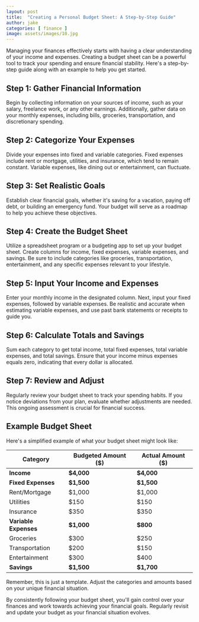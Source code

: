 ```yaml
---
layout: post
title:  "Creating a Personal Budget Sheet: A Step-by-Step Guide"
author: jake
categories: [ finance ]
image: assets/images/10.jpg
---
```

Managing your finances effectively starts with having a clear understanding of your income and expenses. Creating a budget sheet can be a powerful tool to track your spending and ensure financial stability. Here's a step-by-step guide along with an example to help you get started.

## Step 1: Gather Financial Information

Begin by collecting information on your sources of income, such as your salary, freelance work, or any other earnings. Additionally, gather data on your monthly expenses, including bills, groceries, transportation, and discretionary spending.

## Step 2: Categorize Your Expenses

Divide your expenses into fixed and variable categories. Fixed expenses include rent or mortgage, utilities, and insurance, which tend to remain constant. Variable expenses, like dining out or entertainment, can fluctuate.

## Step 3: Set Realistic Goals

Establish clear financial goals, whether it's saving for a vacation, paying off debt, or building an emergency fund. Your budget will serve as a roadmap to help you achieve these objectives.

## Step 4: Create the Budget Sheet

Utilize a spreadsheet program or a budgeting app to set up your budget sheet. Create columns for income, fixed expenses, variable expenses, and savings. Be sure to include categories like groceries, transportation, entertainment, and any specific expenses relevant to your lifestyle.

## Step 5: Input Your Income and Expenses

Enter your monthly income in the designated column. Next, input your fixed expenses, followed by variable expenses. Be realistic and accurate when estimating variable expenses, and use past bank statements or receipts to guide you.

## Step 6: Calculate Totals and Savings

Sum each category to get total income, total fixed expenses, total variable expenses, and total savings. Ensure that your income minus expenses equals zero, indicating that every dollar is allocated.

## Step 7: Review and Adjust

Regularly review your budget sheet to track your spending habits. If you notice deviations from your plan, evaluate whether adjustments are needed. This ongoing assessment is crucial for financial success.

## Example Budget Sheet

Here's a simplified example of what your budget sheet might look like:

| **Category**        | **Budgeted Amount ($)** | **Actual Amount ($)** |
|----------------------|-------------------------|------------------------|
| **Income**               | **$4,000**                  | **$4,000**                 |
| **Fixed Expenses**       | **$1,500**                  | **$1,500**                 |
| Rent/Mortgage        | $1,000                  | $1,000                 |
| Utilities            | $150                    | $150                   |
| Insurance            | $350                    | $350                   |
| **Variable Expenses**    | **$1,000**                  | **$800**                   |
| Groceries            | $300                    | $250                   |
| Transportation       | $200                    | $150                   |
| Entertainment        | $300                    | $400                   |
| **Savings**              | **$1,500**                  | **$1,700**                 |

Remember, this is just a template. Adjust the categories and amounts based on your unique financial situation.

By consistently following your budget sheet, you'll gain control over your finances and work towards achieving your financial goals. Regularly revisit and update your budget as your financial situation evolves.
